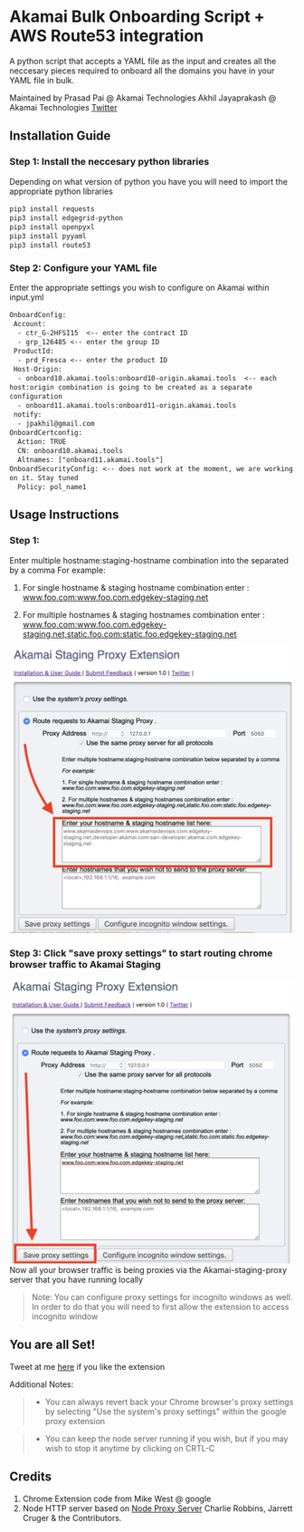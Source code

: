 # Akamai Bulk Onboarding Script + AWS Route53 integration

A python script that accepts a YAML file as the input and creates all the neccesary pieces required to onboard all the domains you have in your YAML file in bulk. 

Maintained by 
Prasad Pai @ Akamai Technologies
Akhil Jayaprakash @ Akamai Technologies [Twitter](https://twitter.com/akhiljp_dev)

## Installation Guide

### Step 1: Install the neccesary python libraries
Depending on what version of python you have you will need to import the appropriate python libraries
````
pip3 install requests
pip3 install edgegrid-python
pip3 install openpyxl
pip3 install pyyaml
pip3 install route53

````
### Step 2: Configure your YAML file
Enter the appropriate settings you wish to configure on Akamai within input.yml
````
OnboardConfig:
 Account:
  - ctr_G-2HFSI15  <-- enter the contract ID 
  - grp_126485 <-- enter the group ID
 ProductId:
  - prd_Fresca <-- enter the product ID
 Host-Origin:
  - onboard10.akamai.tools:onboard10-origin.akamai.tools  <-- each host:origin combination is going to be created as a separate configuration
  - onboard11.akamai.tools:onboard11-origin.akamai.tools
 notify:
  - jpakhil@gmail.com
OnboardCertconfig:
  Action: TRUE
  CN: onboard10.akamai.tools
  Altnames: ["onboard11.akamai.tools"]
OnboardSecurityConfig: <-- does not work at the moment, we are working on it. Stay tuned
  Policy: pol_name1
````



## Usage Instructions

### Step 1: 
Enter multiple hostname:staging-hostname combination into the  separated by a comma
For example:

1. For single hostname & staging hostname combination enter : www.foo.com:www.foo.com.edgekey-staging.net

2. For multiple hostnames & staging hostnames combination enter : www.foo.com:www.foo.com.edgekey-staging.net,static.foo.com:static.foo.edgekey-staging.net

![alt-text](https://github.com/akhiljay/Akamai-staging-proxy/blob/master/proxy-usage-1.png)


### Step 3: Click "save proxy settings" to start routing chrome browser traffic to Akamai Staging 

![alt-text](https://github.com/akhiljay/Akamai-staging-proxy/blob/master/proxy-usage-2.png)
Now all your browser traffic is being proxies via the Akamai-staging-proxy server that you have running locally

> Note: You can configure proxy settings for incognito windows as well. In order to do that you will need to first allow the extension to access incognito window

## You are all Set! 
Tweet at me [here](https://twitter.com/akhiljp_dev)  if you like the extension 

Additional Notes:

> * You can always revert back your Chrome browser's proxy settings by selecting "Use the system's proxy settings" within the google proxy extension

> * You can keep the node server running if you wish, but if you may wish to stop it anytime by clicking on CRTL-C

## Credits
1. Chrome Extension code from Mike West @ google
2. Node HTTP server based on [Node Proxy Server](https://github.com/nodejitsu/node-http-proxy) Charlie Robbins, Jarrett Cruger & the Contributors.





